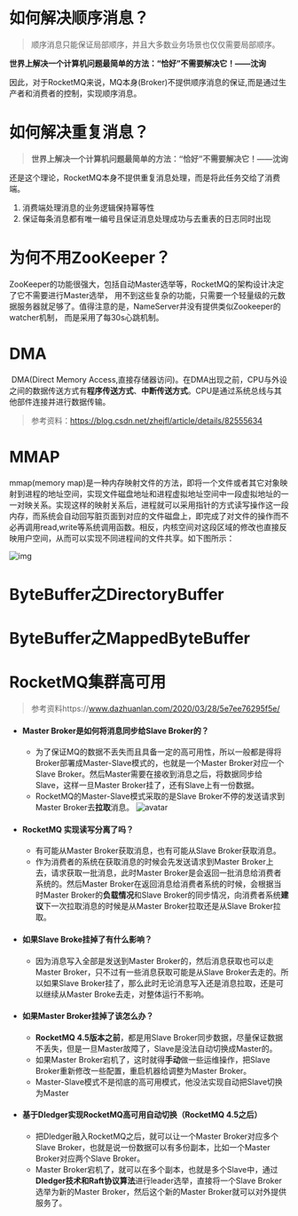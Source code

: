 

# 如何解决顺序消息？

> 顺序消息只能保证局部顺序，并且大多数业务场景也仅仅需要局部顺序。

**世界上解决一个计算机问题最简单的方法：“恰好”不需要解决它！——沈询**

因此，对于RocketMQ来说，MQ本身(Broker)不提供顺序消息的保证,而是通过生产者和消费者的控制，实现顺序消息。



# 如何解决重复消息？

> **世界上解决一个计算机问题最简单的方法：“恰好”不需要解决它！——沈询**

还是这个理论，RocketMQ本身不提供重复消息处理，而是将此任务交给了消费端。

1. 消费端处理消息的业务逻辑保持幂等性
2. 保证每条消息都有唯一编号且保证消息处理成功与去重表的日志同时出现

# 为何不用ZooKeeper？

ZooKeeper的功能很强大，包括自动Master选举等，RocketMQ的架构设计决定了它不需要进行Master选举， 用不到这些复杂的功能，只需要一个轻量级的元数据服务器就足够了。值得注意的是，NameServer并没有提供类似Zookeeper的watcher机制， 而是采用了每30s心跳机制。

# DMA

​		DMA(Direct Memory Access,直接存储器访问)。在DMA出现之前，CPU与外设之间的数据传送方式有**程序传送方式**、**中断传送方式**。CPU是通过系统总线与其他部件连接并进行数据传输。



> 参考资料：https://blog.csdn.net/zhejfl/article/details/82555634

# MMAP

mmap(memory map)是一种内存映射文件的方法，即将一个文件或者其它对象映射到进程的地址空间，实现文件磁盘地址和进程虚拟地址空间中一段虚拟地址的一一对映关系。实现这样的映射关系后，进程就可以采用指针的方式读写操作这一段内存，而系统会自动回写脏页面到对应的文件磁盘上，即完成了对文件的操作而不必再调用read,write等系统调用函数。相反，内核空间对这段区域的修改也直接反映用户空间，从而可以实现不同进程间的文件共享。如下图所示：

![img](https://images0.cnblogs.com/blog2015/571793/201507/200501092691998.png)

# ByteBuffer之DirectoryBuffer

# ByteBuffer之MappedByteBuffer

# RocketMQ集群高可用

> 参考资料https://www.dazhuanlan.com/2020/03/28/5e7ee76295f5e/

- #### Master Broker是如何将消息同步给Slave Broker的？

  - 为了保证MQ的数据不丢失而且具备一定的高可用性，所以一般都是得将Broker部署成Master-Slave模式的，也就是一个Master Broker对应一个Slave Broker。然后Master需要在接收到消息之后，将数据同步给Slave，这样一旦Master Broker挂了，还有Slave上有一份数据。
  - RocketMQ的Master-Slave模式采取的是Slave Broker不停的发送请求到Master Broker去**拉取**消息。
    ![avatar](https://s2.ax1x.com/2019/11/13/MYnnoV.png)

- #### RocketMQ 实现读写分离了吗？

  - 有可能从Master Broker获取消息，也有可能从Slave Broker获取消息。
  - 作为消费者的系统在获取消息的时候会先发送请求到Master Broker上去，请求获取一批消息，此时Master Broker是会返回一批消息给消费者系统的。然后Master Broker在返回消息给消费者系统的时候，会根据当时Master Broker的**负载情况**和Slave Broker的同步情况，向消费者系统**建议**下一次拉取消息的时候是从Master Broker拉取还是从Slave Broker拉取。

- #### 如果Slave Broke挂掉了有什么影响？

  - 因为消息写入全部是发送到Master Broker的，然后消息获取也可以走Master Broker，只不过有一些消息获取可能是从Slave Broker去走的。所以如果Slave Broker挂了，那么此时无论消息写入还是消息拉取，还是可以继续从Master Broke去走，对整体运行不影响。

- #### 如果Master Broker挂掉了该怎么办？

  - **RocketMQ 4.5版本之前**，都是用Slave Broker同步数据，尽量保证数据不丢失，但是一旦Master故障了，Slave是没法自动切换成Master的。
  - 如果Master Broker宕机了，这时就得**手动**做一些运维操作，把Slave Broker重新修改一些配置，重启机器给调整为Master Broker。
  - Master-Slave模式不是彻底的高可用模式，他没法实现自动把Slave切换为Master

- #### 基于Dledger实现RocketMQ高可用自动切换（RocketMQ 4.5之后）

  - 把Dledger融入RocketMQ之后，就可以让一个Master Broker对应多个Slave Broker，也就是说一份数据可以有多份副本，比如一个Master Broker对应两个Slave Broker。
  - Master Broker宕机了，就可以在多个副本，也就是多个Slave中，通过**Dledger技术和Raft协议算法**进行leader选举，直接将一个Slave Broker选举为新的Master Broker，然后这个新的Master Broker就可以对外提供服务了。
